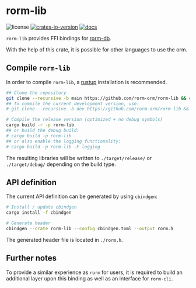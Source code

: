 # rorm-lib

![license](https://img.shields.io/github/license/rorm-orm/rorm-lib?label=License)
[![crates-io-version](https://img.shields.io/crates/v/rorm-lib)](https://crates.io/crates/rorm-lib)
[![docs](https://img.shields.io/docsrs/rorm-lib?label=Docs)](https://docs.rs/rorm-lib/latest/rorm/)

`rorm-lib` provides FFI bindings for [rorm-db](https://github.com/rorm-orm/rorm-db).

With the help of this crate, it is possible for other languages to use the orm.

## Compile `rorm-lib`

In order to compile `rorm-lib`, a [rustup](https://rustup.rs/) installation 
is recommended.

```bash
## Clone the repository
git clone --recursive -b main https://github.com/rorm-orm/rorm-lib && cd rorm-lib
## To compile the current development version, use:
# git clone --recursive -b dev https://github.com/rorm-orm/rorm-lib && cd rorm-lib

# Compile the release version (optimized + no debug symbols) 
cargo build -r -p rorm-lib
## or build the debug build:
# cargo build -p rorm-lib
## or also enable the logging functionality:
# cargo build -p rorm-lib -F logging
```

The resulting libraries will be written to `./target/release/` or `./target/debug/`
depending on the build type.

## API definition

The current API definition can be generated by using `cbindgen`:

```bash
# Install / update cbindgen
cargo install -f cbindgen

# Generate header
cbindgen --crate rorm-lib --config cbindgen.toml --output rorm.h
```

The generated header file is located in `./rorm.h`.

## Further notes

To provide a similar experience as `rorm` for users, it is required to build 
an additional layer upon this binding as well as an interface for `rorm-cli`.

